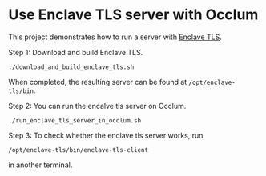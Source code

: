 # Use Enclave TLS server with Occlum

This project demonstrates how to run a server with [Enclave TLS](https://github.com/alibaba/inclavare-containers/tree/master/enclave-tls).

Step 1: Download and build Enclave TLS.
```shell
./download_and_build_enclave_tls.sh
```
When completed, the resulting server can be found at `/opt/enclave-tls/bin`.

Step 2: You can run the encalve tls server on Occlum.
```shell
./run_enclave_tls_server_in_occlum.sh
```

Step 3: To check whether the enclave tls server works, run
```shell
/opt/enclave-tls/bin/enclave-tls-client
```
in another terminal.
